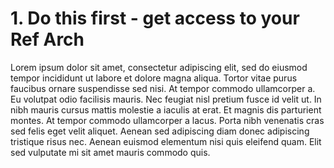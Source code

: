 # 1. Do this first - get access to your Ref Arch 

Lorem ipsum dolor sit amet, consectetur adipiscing elit, sed do eiusmod tempor incididunt ut labore et dolore magna aliqua. Tortor vitae purus faucibus ornare suspendisse sed nisi. At tempor commodo ullamcorper a. Eu volutpat odio facilisis mauris. Nec feugiat nisl pretium fusce id velit ut. In nibh mauris cursus mattis molestie a iaculis at erat. Et magnis dis parturient montes. At tempor commodo ullamcorper a lacus. Porta nibh venenatis cras sed felis eget velit aliquet. Aenean sed adipiscing diam donec adipiscing tristique risus nec. Aenean euismod elementum nisi quis eleifend quam. Elit sed vulputate mi sit amet mauris commodo quis.


<!-- ##DOCS-SOURCER-START
{
  "sourcePlugin": "local-copier",
  "hash": "f7dc6d5730a5448da40b00eed0ebed83"
}
##DOCS-SOURCER-END -->
